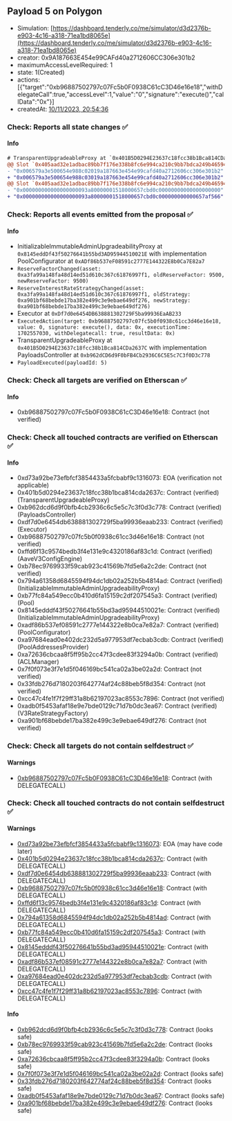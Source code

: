 ## Payload 5 on Polygon

- Simulation: [https://dashboard.tenderly.co/me/simulator/d3d2376b-e903-4c16-a318-71ea1bd8065e](https://dashboard.tenderly.co/me/simulator/d3d2376b-e903-4c16-a318-71ea1bd8065e)
- creator: 0x9A187663E454e99CAFd40a2712606CC306e301b2
- maximumAccessLevelRequired: 1
- state: 1(Created)
- actions: [{"target":"0xb96887502797c07Fc5b0F0938C61cC3D46e16e18","withDelegateCall":true,"accessLevel":1,"value":"0","signature":"execute()","callData":"0x"}]
- createdAt: [10/11/2023, 20:54:36](https://polygonscan.com/tx/0x5ef6d8d04e17714b2ae6fd008ffa075499dc1826311f7cfd341f14ff22c42be7)

### Check: Reports all state changes :white_check_mark:

#### Info


```diff
# TransparentUpgradeableProxy at `0x401B5D0294E23637c18fcc38b1Bca814CDa2637C` with implementation PayloadsController at `0xb962dCD6d9F0bFB4Cb2936C6C5E5c7C3f0D3c778`
@@ Slot `0x405aad32e1adbac89bb7f176e338b8fc6e994ca210c9bb7bdca249b465942250` @@
- "0x006579a3e500654e988c02019a187663e454e99cafd40a2712606cc306e301b2"
+ "0x006579a3e500654e988c03019a187663e454e99cafd40a2712606cc306e301b2"
@@ Slot `0x405aad32e1adbac89bb7f176e338b8fc6e994ca210c9bb7bdca249b465942251` @@
- "0x000000000000000000093a80000001518000657cbd0c00000000000000000000"
+ "0x000000000000000000093a80000001518000657cbd0c000000000000657af566"
```


### Check: Reports all events emitted from the proposal :white_check_mark:

#### Info

- InitializableImmutableAdminUpgradeabilityProxy at `0x8145eddDf43f50276641b55bd3AD95944510021E` with implementation PoolConfigurator at `0xADf86b537eF08591c2777E144322E8b0Ca7E82a7`
- `ReserveFactorChanged(asset: 0xa3fa99a148fa48d14ed51d610c367c61876997f1, oldReserveFactor: 9500, newReserveFactor: 9500)`
- `ReserveInterestRateStrategyChanged(asset: 0xa3fa99a148fa48d14ed51d610c367c61876997f1, oldStrategy: 0xa901bf68bebde17ba382e499c3e9ebae649df276, newStrategy: 0xa901bf68bebde17ba382e499c3e9ebae649df276)`
- Executor at `0xDf7d0e6454DB638881302729F5ba99936EaAB233`
- `ExecutedAction(target: 0xb96887502797c07fc5b0f0938c61cc3d46e16e18, value: 0, signature: execute(), data: 0x, executionTime: 1702557030, withDelegatecall: true, resultData: 0x)`
- TransparentUpgradeableProxy at `0x401B5D0294E23637c18fcc38b1Bca814CDa2637C` with implementation PayloadsController at `0xb962dCD6d9F0bFB4Cb2936C6C5E5c7C3f0D3c778`
- `PayloadExecuted(payloadId: 5)`

### Check: Check all targets are verified on Etherscan :white_check_mark:

#### Info

- 0xb96887502797c07Fc5b0F0938C61cC3D46e16e18: Contract (not verified)

### Check: Check all touched contracts are verified on Etherscan :white_check_mark:

#### Info

- 0xd73a92be73efbfcf3854433a5fcbabf9c1316073: EOA (verification not applicable)
- 0x401b5d0294e23637c18fcc38b1bca814cda2637c: Contract (verified) (TransparentUpgradeableProxy)
- 0xb962dcd6d9f0bfb4cb2936c6c5e5c7c3f0d3c778: Contract (verified) (PayloadsController)
- 0xdf7d0e6454db638881302729f5ba99936eaab233: Contract (verified) (Executor)
- 0xb96887502797c07fc5b0f0938c61cc3d46e16e18: Contract (not verified)
- 0xffd6f13c9574bedb3f4e131e9c4320186af83c1d: Contract (verified) (AaveV3ConfigEngine)
- 0xb78ec9769933f59cab923c41569b7fd5e6a2c2de: Contract (not verified)
- 0x794a61358d6845594f94dc1db02a252b5b4814ad: Contract (verified) (InitializableImmutableAdminUpgradeabilityProxy)
- 0xb77fc84a549ecc0b410d6fa15159c2df207545a3: Contract (verified) (Pool)
- 0x8145edddf43f50276641b55bd3ad95944510021e: Contract (verified) (InitializableImmutableAdminUpgradeabilityProxy)
- 0xadf86b537ef08591c2777e144322e8b0ca7e82a7: Contract (verified) (PoolConfigurator)
- 0xa97684ead0e402dc232d5a977953df7ecbab3cdb: Contract (verified) (PoolAddressesProvider)
- 0xa72636cbcaa8f5ff95b2cc47f3cdee83f3294a0b: Contract (verified) (ACLManager)
- 0x7f0f073e3f7e1d5f046169bc541ca02a3be02a2d: Contract (not verified)
- 0x33fdb276d7180203f642774af24c88beb5f8d354: Contract (not verified)
- 0xcc47c4fe1f7f29ff31a8b62197023ac8553c7896: Contract (not verified)
- 0xadb0f5453afaf18e9e7bde0129c71d7b0dc3ea67: Contract (verified) (V3RateStrategyFactory)
- 0xa901bf68bebde17ba382e499c3e9ebae649df276: Contract (not verified)

### Check: Check all targets do not contain selfdestruct :white_check_mark:

#### Warnings

- [0xb96887502797c07Fc5b0F0938C61cC3D46e16e18](https://polygonscan.com/address/0xb96887502797c07Fc5b0F0938C61cC3D46e16e18): Contract (with DELEGATECALL)

### Check: Check all touched contracts do not contain selfdestruct :white_check_mark:

#### Warnings

- [0xd73a92be73efbfcf3854433a5fcbabf9c1316073](https://polygonscan.com/address/0xd73a92be73efbfcf3854433a5fcbabf9c1316073): EOA (may have code later)
- [0x401b5d0294e23637c18fcc38b1bca814cda2637c](https://polygonscan.com/address/0x401b5d0294e23637c18fcc38b1bca814cda2637c): Contract (with DELEGATECALL)
- [0xdf7d0e6454db638881302729f5ba99936eaab233](https://polygonscan.com/address/0xdf7d0e6454db638881302729f5ba99936eaab233): Contract (with DELEGATECALL)
- [0xb96887502797c07fc5b0f0938c61cc3d46e16e18](https://polygonscan.com/address/0xb96887502797c07fc5b0f0938c61cc3d46e16e18): Contract (with DELEGATECALL)
- [0xffd6f13c9574bedb3f4e131e9c4320186af83c1d](https://polygonscan.com/address/0xffd6f13c9574bedb3f4e131e9c4320186af83c1d): Contract (with DELEGATECALL)
- [0x794a61358d6845594f94dc1db02a252b5b4814ad](https://polygonscan.com/address/0x794a61358d6845594f94dc1db02a252b5b4814ad): Contract (with DELEGATECALL)
- [0xb77fc84a549ecc0b410d6fa15159c2df207545a3](https://polygonscan.com/address/0xb77fc84a549ecc0b410d6fa15159c2df207545a3): Contract (with DELEGATECALL)
- [0x8145edddf43f50276641b55bd3ad95944510021e](https://polygonscan.com/address/0x8145edddf43f50276641b55bd3ad95944510021e): Contract (with DELEGATECALL)
- [0xadf86b537ef08591c2777e144322e8b0ca7e82a7](https://polygonscan.com/address/0xadf86b537ef08591c2777e144322e8b0ca7e82a7): Contract (with DELEGATECALL)
- [0xa97684ead0e402dc232d5a977953df7ecbab3cdb](https://polygonscan.com/address/0xa97684ead0e402dc232d5a977953df7ecbab3cdb): Contract (with DELEGATECALL)
- [0xcc47c4fe1f7f29ff31a8b62197023ac8553c7896](https://polygonscan.com/address/0xcc47c4fe1f7f29ff31a8b62197023ac8553c7896): Contract (with DELEGATECALL)

#### Info

- [0xb962dcd6d9f0bfb4cb2936c6c5e5c7c3f0d3c778](https://polygonscan.com/address/0xb962dcd6d9f0bfb4cb2936c6c5e5c7c3f0d3c778): Contract (looks safe)
- [0xb78ec9769933f59cab923c41569b7fd5e6a2c2de](https://polygonscan.com/address/0xb78ec9769933f59cab923c41569b7fd5e6a2c2de): Contract (looks safe)
- [0xa72636cbcaa8f5ff95b2cc47f3cdee83f3294a0b](https://polygonscan.com/address/0xa72636cbcaa8f5ff95b2cc47f3cdee83f3294a0b): Contract (looks safe)
- [0x7f0f073e3f7e1d5f046169bc541ca02a3be02a2d](https://polygonscan.com/address/0x7f0f073e3f7e1d5f046169bc541ca02a3be02a2d): Contract (looks safe)
- [0x33fdb276d7180203f642774af24c88beb5f8d354](https://polygonscan.com/address/0x33fdb276d7180203f642774af24c88beb5f8d354): Contract (looks safe)
- [0xadb0f5453afaf18e9e7bde0129c71d7b0dc3ea67](https://polygonscan.com/address/0xadb0f5453afaf18e9e7bde0129c71d7b0dc3ea67): Contract (looks safe)
- [0xa901bf68bebde17ba382e499c3e9ebae649df276](https://polygonscan.com/address/0xa901bf68bebde17ba382e499c3e9ebae649df276): Contract (looks safe)

